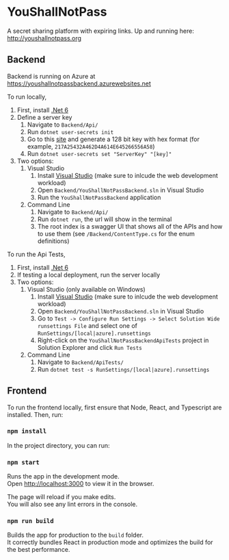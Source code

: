 # YouShallNotPass

A secret sharing platform with expiring links. Up and running here: http://youshallnotpass.org

## Backend
Backend is running on Azure at https://youshallnotpassbackend.azurewebsites.net

To run locally,
1. First, install [.Net 6](https://dotnet.microsoft.com/en-us/download)
2. Define a server key
    1. Navigate to `Backend/Api/`
    2. Run `dotnet user-secrets init`
    3. Go to this [site](https://www.allkeysgenerator.com/Random/Security-Encryption-Key-Generator.aspx) and generate a 128 bit key with hex format (for example, `217A25432A462D4A614E645266556A58`)
    4. Run `dotnet user-secrets set "ServerKey" "[key]"`
3. Two options:
    1. Visual Studio
        1. Install [Visual Studio](https://visualstudio.microsoft.com/vs/community/) (make sure to inlcude the web development workload)
        2. Open `Backend/YouShallNotPassBackend.sln` in Visual Studio
        3. Run the `YouShallNotPassBackend` application
    2. Command Line
        1. Navigate to `Backend/Api/`
        2. Run `dotnet run`, the url will show in the terminal
        3. The root index is a swagger UI that shows all of the APIs and how to use them (see `/Backend/ContentType.cs` for the enum definitions)

To run the Api Tests,
1. First, install [.Net 6](https://dotnet.microsoft.com/en-us/download)
2. If testing a local deployment, run the server locally
3. Two options:
    1. Visual Studio (only available on Windows)
        1. Install [Visual Studio](https://visualstudio.microsoft.com/vs/community/) (make sure to inlcude the web development workload)
        2. Open `Backend/YouShallNotPassBackend.sln` in Visual Studio 
        3. Go to `Test -> Configure Run Settings -> Select Solution Wide runsettings File` and select one of `RunSettings/[local|azure].runsettings`
        4. Right-click on the `YouShallNotPassBackendApiTests` project in Solution Explorer and click `Run Tests`
    1. Command Line
        1. Navigate to `Backend/ApiTests/`
        2. Run `dotnet test -s RunSettings/[local|azure].runsettings`

## Frontend

To run the frontend locally, first ensure that Node, React, and Typescript are installed. Then, run:

### `npm install`

In the project directory, you can run:

### `npm start`

Runs the app in the development mode.\
Open [http://localhost:3000](http://localhost:3000) to view it in the browser.

The page will reload if you make edits.\
You will also see any lint errors in the console.

### `npm run build`

Builds the app for production to the `build` folder.\
It correctly bundles React in production mode and optimizes the build for the best performance.
